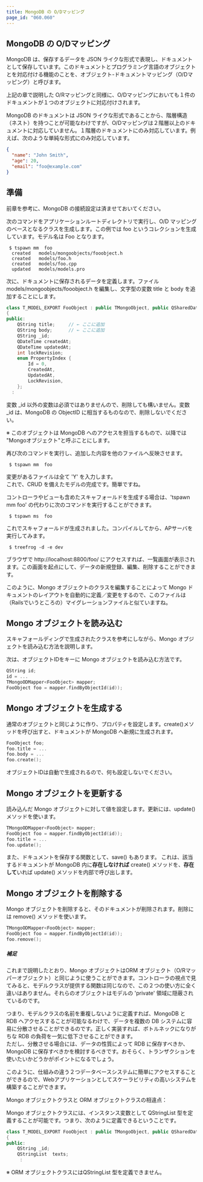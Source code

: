 ```yaml
---
title: MongoDB の O/Dマッピング
page_id: "060.060"
---
```


## MongoDB の O/Dマッピング

MongoDB は、保存するデータを JSON ライクな形式で表現し、ドキュメントとして保存しています。このドキュメントとプログラミング言語のオブジェクトとを対応付ける機能のことを、オブジェクト-ドキュメントマッピング（O/Dマッピング）と呼びます。

上記の章で説明した O/Rマッピングと同様に、O/Dマッピングにおいても１件のドキュメントが１つのオブジェクトに対応付けされます。

MongoDB のドキュメントは JSON ライクな形式であることから、階層構造（ネスト）を持つことが可能なわけですが、O/Dマッピングは２階層以上のドキュメントに対応していません。１階層のドキュメントにのみ対応しています。例えば、次のような単純な形式にのみ対応しています。

```json
{
  "name": "John Smith",
  "age": 20,
  "email": "foo@example.com"
}
```

## 準備

前章を参考に、MongoDB の接続設定は済ませておいてください。

次のコマンドをアプリケーションルートディレクトリで実行し、O/D マッピングのベースとなるクラスを生成します。この例では foo というコレクションを生成しています。モデル名は Foo となります。

```
 $ tspawn mm  foo
  created   models/mongoobjects/fooobject.h
  created   models/foo.h
  created   models/foo.cpp
  updated   models/models.pro
```

次に、ドキュメントに保存されるデータを定義します。ファイル models/mongoobjects/fooobject.h を編集し、文字型の変数 title と body を追加することにします。

```c++
class T_MODEL_EXPORT FooObject : public TMongoObject, public QSharedData
{
public:
    QString title;     // ← ここに追加
    QString body;      // ← ここに追加
    QString _id;
    QDateTime createdAt;
    QDateTime updatedAt;
    int lockRevision;
    enum PropertyIndex {
        Id = 0,
        CreatedAt,
        UpdatedAt,
        LockRevision,
    };
  :
```

変数 _id 以外の変数は必須ではありませんので、削除しても構いません。変数 _id は、MongoDB の ObjectID に相当するものなので、削除しないでください。

※ このオブジェクトは MongoDB へのアクセスを担当するもので、以降では "Mongoオブジェクト"と呼ぶことにします。

再び次のコマンドを実行し、追加した内容を他のファイルへ反映させます。

```
 $ tspawn mm  foo
```

変更があるファイルは全て 'Y' を入力します。<br>
これで、CRUD を備えたモデルの完成です。簡単ですね。

コントローラやビューも含めたスキャフォールドを生成する場合は、'tspawn mm foo' の代わりに次のコマンドを実行することができます。

```
 $ tspawn ms  foo
```

これでスキャフォールドが生成されました。コンパイルしてから、APサーバを実行してみます。

```
 $ treefrog -d -e dev
```

ブラウザで http://localhost:8800/foo/ にアクセスすれば、一覧画面が表示されます。この画面を起点にして、データの新規登録、編集、削除することができます。

このように、Mongo オブジェクトのクラスを編集することによって Mongo ドキュメントのレイアウトを自動的に定義／変更をするので、このファイルは（Railsでいうところの）マイグレーションファイルと似ていますね。

## Mongo オブジェクトを読み込む

スキャフォールディングで生成されたクラスを参考にしながら、Mongo オブジェクトを読み込む方法を説明します。

次は、オブジェクトIDをキーに Mongo オブジェクトを読み込む方法です。

```c++
QString id;
id = ...
TMongoODMapper<FooObject> mapper;
FooObject foo = mapper.findByObjectId(id));
```

## Mongo オブジェクトを生成する

通常のオブジェクトと同じように作り、プロパティを設定します。create()メソッドを呼び出すと、ドキュメントが MongoDB へ新規に生成されます。

```c++
FooObject foo;
foo.title = ...
foo.body = ...
foo.create();
```

オブジェクトIDは自動で生成されるので、何も設定しないでください。

## Mongo オブジェクトを更新する

読み込んだ Mongo オブジェクトに対して値を設定します。更新には、update()メソッドを使います。

```c++
TMongoODMapper<FooObject> mapper;
FooObject foo = mapper.findByObjectId(id));
foo.title = ...
foo.update();
```

また、ドキュメントを保存する関数として、save() もあります。
これは、該当するドキュメントが MongoDB 内に**存在しなければ** create() メソッドを、**存在して**いれば update() メソッドを内部で呼び出します。

## Mongo オブジェクトを削除する

Mongo オブジェクトを削除すると、そのドキュメントが削除されます。削除には remove() メソッドを使います。

```c++
TMongoODMapper<FooObject> mapper;
FooObject foo = mapper.findByObjectId(id));
foo.remove();
```

##### 補足

これまで説明したとおり、Mongo オブジェクトはORM オブジェクト（O/Rマッパーオブジェクト）と同じように使うことができます。コントローラの視点で見てみると、モデルクラスが提供する関数は同じなので、この２つの使い方に全く違いはありません。それらのオブジェクトはモデルの 'private' 領域に隠蔽されているのです。

つまり、モデルクラスの名前を重複しないように定義すれば、MongoDB と RDB へアクセスすることが可能なるわけで、データを複数の DB システムに容易に分散させることができるのです。正しく実装すれば、ボトルネックになりがちな RDB の負荷を一気に低下させることができます。<br>
ただし、分散させる場合には、データの性質によって RDB に保存すべきか、MongoDB に保存すべきかを検討するべきです。おそらく、トランザクションを使いたいかどうかがポイントになるでしょう。

このように、仕組みの違う２つデータベースシステムに簡単にアクセスすることができるので、Webアプリケーションとしてスケーラビリティの高いシステムを構築することができます。

Mongo オブジェクトクラスと ORM オブジェクトクラスの相違点：

Mongo オブジェクトクラスには、インスタンス変数として QStringList 型を定義することが可能です。つまり、次のように定義できるということです。

```c++
class T_MODEL_EXPORT FooObject : public TMongoObject, public QSharedData
{
public:
    QString _id;
    QStringList  texts;
     :
```

※ ORM オブジェクトクラスにはQStringList 型を定義できません。